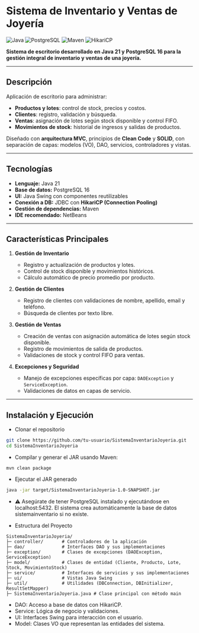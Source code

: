 # Sistema de Inventario y Ventas de Joyería

![Java](https://img.shields.io/badge/Java-21-blue?logo=java)
![PostgreSQL](https://img.shields.io/badge/PostgreSQL-16-blue?logo=postgresql)
![Maven](https://img.shields.io/badge/Maven-3.9.2-red?logo=apachemaven)
![HikariCP](https://img.shields.io/badge/HikariCP-pool-lightgrey)

**Sistema de escritorio desarrollado en Java 21 y PostgreSQL 16 para la gestión integral de inventario y ventas de una joyería.**

---

## Descripción

Aplicación de escritorio para administrar:

- **Productos y lotes**: control de stock, precios y costos.
- **Clientes**: registro, validación y búsqueda.
- **Ventas**: asignación de lotes según stock disponible y control FIFO.
- **Movimientos de stock**: historial de ingresos y salidas de productos.

Diseñado con **arquitectura MVC**, principios de **Clean Code** y **SOLID**, con separación de capas: modelos (VO), DAO, servicios, controladores y vistas.

---

## Tecnologías

- **Lenguaje:** Java 21  
- **Base de datos:** PostgreSQL 16  
- **UI:** Java Swing con componentes reutilizables  
- **Conexión a DB:** JDBC con **HikariCP (Connection Pooling)**  
- **Gestión de dependencias:** Maven  
- **IDE recomendado:** NetBeans  

---

## Características Principales

1. **Gestión de Inventario**
   - Registro y actualización de productos y lotes.
   - Control de stock disponible y movimientos históricos.
   - Cálculo automático de precio promedio por producto.

2. **Gestión de Clientes**
   - Registro de clientes con validaciones de nombre, apellido, email y teléfono.
   - Búsqueda de clientes por texto libre.

3. **Gestión de Ventas**
   - Creación de ventas con asignación automática de lotes según stock disponible.
   - Registro de movimientos de salida de productos.
   - Validaciones de stock y control FIFO para ventas.

4. **Excepciones y Seguridad**
   - Manejo de excepciones específicas por capa: `DAOException` y `ServiceException`.
   - Validaciones de datos en capas de servicio.

---

## Instalación y Ejecución

- Clonar el repositorio

```bash
git clone https://github.com/tu-usuario/SistemaInventarioJoyeria.git
cd SistemaInventarioJoyeria

```
- Compilar y generar el JAR usando Maven:

```
mvn clean package
```

- Ejecutar el JAR generado

```bash
java -jar target/SistemaInventarioJoyeria-1.0-SNAPSHOT.jar
```
- ⚠️ Asegúrate de tener PostgreSQL instalado y ejecutándose en localhost:5432.
El sistema crea automáticamente la base de datos sistemainventario si no existe.

- Estructura del Proyecto

```
SistemaInventarioJoyeria/
├─ controller/       # Controladores de la aplicación
├─ dao/              # Interfaces DAO y sus implementaciones
├─ exception/        # Clases de excepciones (DAOException, ServiceException)
├─ model/            # Clases de entidad (Cliente, Producto, Lote, Stock, MovimientoStock)
├─ service/          # Interfaces de servicios y sus implementaciones
├─ ui/               # Vistas Java Swing
├─ util/             # Utilidades (DBConnection, DBInitializer, ResultSetMapper)
├─ SistemaInventarioJoyeria.java # Clase principal con método main
```

- DAO: Acceso a base de datos con HikariCP.
- Service: Lógica de negocio y validaciones.
- UI: Interfaces Swing para interacción con el usuario.
- Model: Clases VO que representan las entidades del sistema.
